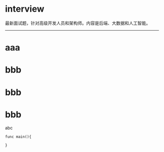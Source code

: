# interview
最新面试题，针对高级开发人员和架构师。内容是后端、大数据和人工智能。

***

# aaa

# bbb

# bbb

# bbb


[^111]: 122

abc

```
func main(){
    
}
```

